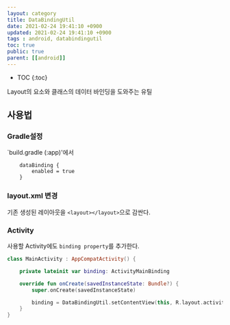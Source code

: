 ```yaml
---
layout: category
title: DataBindingUtil 
date: 2021-02-24 19:41:10 +0900
updated: 2021-02-24 19:41:10 +0900
tags : android, databindingutil 
toc: true
public: true
parent: [[android]]
---
```

* TOC
{:toc}

Layout의 요소와 클래스의 데이터 바인딩을 도와주는 유틸

## 사용법
### Gradle설정
`build.gradle (:app)'에서
```
    dataBinding {
        enabled = true
    }
```

### layout.xml 변경
기존 생성된 레이아웃을 `<layout></layout>`으로 감싼다.

### Activity
사용할 Activity에도 `binding property`를 추가한다.
```kotlin
class MainActivity : AppCompatActivity() {

    private lateinit var binding: ActivityMainBinding

    override fun onCreate(savedInstanceState: Bundle?) {
        super.onCreate(savedInstanceState)

        binding = DataBindingUtil.setContentView(this, R.layout.activity_main)
    }
}
```